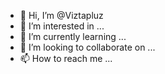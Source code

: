 - 👋 Hi, I’m @Viztapluz
- 👀 I’m interested in ...
- 🌱 I’m currently learning ...
- 💞️ I’m looking to collaborate on ...
- 📫 How to reach me ...

<!---
Viztapluz/Viztapluz is a ✨ special ✨ repository because its `README.md` (this file) appears on your GitHub profile.
You can click the Preview link to take a look at your changes.
--->

